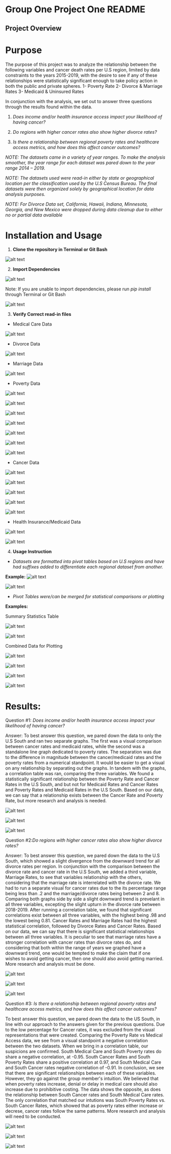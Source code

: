 # Group One Project One README 

## Project Overview 

# Purpose

The purpose of this project was to analyze the relationship between the 
following variables and cancer death rates per U.S region, limited by data 
constraints to the years 2015-2019, with the desire to see if any of these 
relationships were statistically significant enough to take policy action 
in both the public and private spheres. 
1-	Poverty Rate
2-	Divorce & Marriage Rates
3-	Medicaid & Uninsured Rates 


In conjunction with the analysis, we set out to answer three questions through 
the results found within the data. 
1)	*Does income and/or health insurance access impact your likelihood of having cancer?*

2)	*Do regions with higher cancer rates also show higher divorce rates?*

3)	*Is there a relationship  between regional poverty rates and healthcare* 
    *access metrics, and how does this affect cancer outcomes?*



*NOTE: The datasets came in a variety of year ranges. To make the analysis* 
*smoother, the year range for each dataset was pared down to the year range 2014 – 2019.* 

*NOTE: The datasets used were read-in either by state or geographical location* 
*per the classification used by the U.S Census Bureau. The final datasets were* 
*then organized solely by geographical location for data analysis purposes.*

*NOTE: For Divorce Data set, California, Hawaii, Indiana, Minnesota, Georgia,*
*and New Mexico were dropped during data cleanup due to either no or partial*
*data available* 


# Installation and Usage 

1) **Clone the repository in Terminal or Git Bash**

![alt text](<Images/git clone example README.png>)

2) **Import Dependencies** 

![alt text](<Images/Install Dependencies ReadME.png>)

Note: If you are unable to import dependencies, please run *pip install* through
Terminal or Git Bash 

![alt text](<Images/pip install ReadME.png>)

3) **Verify Correct read-in files** 

- Medical Care Data 


![alt text](<Images/geographic_data read-in ReadMe.png>)

- Divorce Data 


![alt text](<Images/divorce_data read in ReadME.png>)

- Marriage Data 


![alt text](<Images/marriage_data read-in ReadME.png>)


- Poverty Data 


![alt text](<Images/poverty_2015 data read in ReadME.png>)

![alt text](<Images/poverty_2016 data read in ReadME.png>)

![alt text](<Images/poverty_2017 data read in ReadME.png>)

![alt text](<Images/poverty_2018 data read in ReadME.png>)

![alt text](<Images/poverty_2019 data read in ReadME.png>)

![alt text](<Images/poverty_2020 data read in ReadME.png>)

![alt text](<Images/poverty_2022 data read in ReadME.png>)


- Cancer Data 


![alt text](<Images/cancer_2015 data read in ReadME.png>)

![alt text](<Images/cancer_2016 data read in ReadME.png>)

![alt text](<Images/cancer_2017 data read in ReadME.png>)

![alt text](<Images/cancer_2018 data read in ReadME.png>)

![alt text](<Images/cancer_2019 data read in ReadME.png>)


- Health Insurance/Medicaid Data 


![alt text](<Images/health_insurance data read in ReadME.png>)

![alt text](<Images/health_insurance-rates data read in ReadME.png>)


4) **Usage Instruction** 

- *Datasets are formatted into pivot tables based on U.S regions and have* 
    *had suffixes added to differentiate each regional dataset from another.* 

**Example:**
![alt text](<Images/pivot_table_data_example README.png>)

![alt text](<Images/pivot_table_example ReadME.png>)

- *Pivot Tables were/can be merged for statistical comparisons or plotting*

**Examples:** 

Summary Statistics Table 

![alt text](<Images/marriage_divorce_code_example ReadME.png>)

![alt text](<Images/summary_statistics_usage data ReadME.png>)


Combined Data for Plotting 

![alt text](<Images/south_combined_data_example README.png>)

![alt text](<Images/plotting_usage_data example ReadME.png>)

![alt text](<Images/south_data_plot_code example README.png>)

![alt text](<Images/data_plot_usage_example README.png>)


# Results: 


Question #1: *Does income and/or health insurance access impact your* 
*likelihood of having cancer?*

Answer: To best answer this question, we pared down the data to only the U.S 
South and ran two separate graphs. The first was
a visual comparison between cancer rates and medicaid rates, while the second 
was a standalone line graph dedicated to poverty rates. The separation was 
due to the difference in magnitude between the cancer/medicaid rates and 
the poverty rates from a numerical standpoint. It would be easier to get a visual
on any relationship by separating out the graphs. In tandem with the graphs, a
correlation table was ran, comparing the three variables. We found a 
statistically significant relationship between the Poverty Rate and Cancer Rates
in the U.S South, and but not for Medicaid Rates and Cancer Rates and Poverty 
Rates and Medicaid Rates in the U.S South. Based on our data, we can say that 
a relationship exists between the Cancer Rate and Poverty Rate, but more 
research and analysis is needed. 

![alt text](<Images/Graph #1, Q1 Cancer vs Medicaid.png>)

![alt text](<Images/Graph #2, Q1, Poverty.png>)

![alt text](<Images/Correlation Q1 .png>)



Question #2:*Do regions with higher cancer rates also show higher divorce rates?*

Answer: To best answer this question, we pared down the data to the U.S South, 
which showed a slight divergence from the downward trend for all divorce rates
per region.  In conjunction with the comparison between the divorce rate and 
cancer rate in the U.S South, we added a third variable, Marriage Rates, to see
that variables relationship with the others, considering that the marriage rate
is interrelated with the divorce rate. We had to run a separate visual for 
cancer rates due to the its percentage range being less than .2 and the 
marriage/divorce rates being between 2 and 8. Comparing both graphs side by side
a slight downward trend is prevelant in all three variables, excepting the 
slight upturn in the divorce rate between 2018-2019. After running a correlation
table, we found that significant correlations exist between all three variables,
with the highest being .98 and the lowest being 0.81. Cancer Rates and Marriage 
Rates had the highest statistical correlation, followed by Divorce Rates and 
Cancer Rates. Based on our data, we can say that there is significant 
statistical relationships between all three variables. It is peculiar to see 
that marriage rates have a stronger correlation with cancer rates than divorce 
rates do, and considering that both within the range of years we graphed have a
downward trend, one would be tempted to make the claim that if one wishes to 
avoid getting cancer, then one should also avoid getting married. More research 
and analysis must be done. 


![alt text](<Images/Graph #1, Q2 South_Cancer.png>)


![alt text](<Images/Graph #2, Q2 South_Divorce_Marriage_Cancer.png>)


![alt text](<Images/Correlation Q2 .png>)



Question #3: *Is there a relationship  between regional poverty rates and*
*healthcare access metrics, and how does this affect cancer outcomes?*

To best answer this question, we pared down the data to the US South, in line 
with our approach to the answers given for the previous questions. Due to the 
low percentage for Cancer rates, it was excluded from the visual representations
that were created. Comparing the Poverty Rate vs Medical Access data, we see 
from a visual standpoint a negative correlation between the two datasets. When 
we bring in a correlation table, our suspicions are confirmed. South Medical Care
and South Poverty rates do share a negative correlation, at -0.95. South Cancer
Rates and South Poverty Rates share a positive correlation at 0.97, and South 
Medical Care and South Cancer rates negative correlation of -0.91. In conclusion, 
we see that there are significant relationships between each of these variables. 
However, they go against the group member's intuition. We believed that when 
poverty rates increase, denial or delay in medical care should also increase 
due to prohibitive costing. The data shows the opposite, as does the relationship
between South Cancer rates and South Medical Care rates. The only correlation 
that matched our intutions was South Poverty Rates vs. South Cancer Rates, which
showed that as poverty rates either increase or decrese, cancer rates follow
the same patterns. More research and analysis will need to be conducted.

![alt text](<Images/Graph #1, Q3, Poverty Rate vs Medical Access.png>)


![alt text](<Images/Graph #2, Q3 South_Divorce_Marriage_Cancer.png>)


![alt text](<Images/Correlation Q3.png>)







